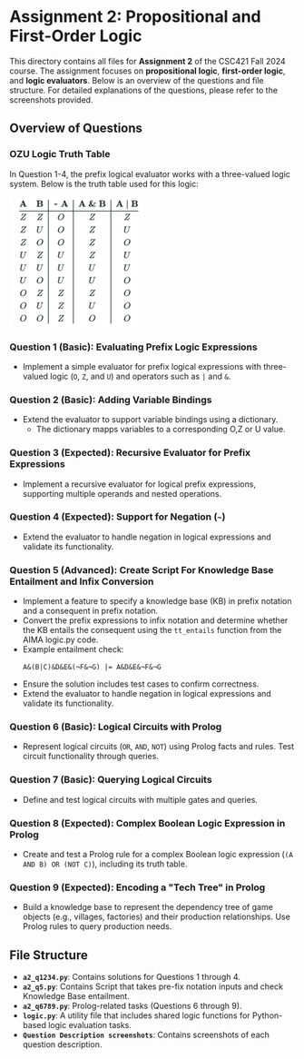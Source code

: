 # Assignment 2: Propositional and First-Order Logic

This directory contains all files for **Assignment 2** of the CSC421 Fall 2024 course. The assignment focuses on **propositional logic**, **first-order logic**, and **logic evaluators**. Below is an overview of the questions and file structure. For detailed explanations of the questions, please refer to the screenshots provided.

## Overview of Questions

### OZU Logic Truth Table
In Question 1-4, the prefix logical evaluator works with a three-valued logic system. Below is the truth table used for this logic:

![OZU Logic Truth Table](./OZU%20Logic%20Truth%20Table.PNG)

### Question 1 (Basic): Evaluating Prefix Logic Expressions
- Implement a simple evaluator for prefix logical expressions with three-valued logic (`O`, `Z`, and `U`) and operators such as `|` and `&`.

### Question 2 (Basic): Adding Variable Bindings
- Extend the evaluator to support variable bindings using a dictionary.
    - The dictionary mapps variables to a corresponding O,Z or U value.

### Question 3 (Expected): Recursive Evaluator for Prefix Expressions
- Implement a recursive evaluator for logical prefix expressions, supporting multiple operands and nested operations.

### Question 4 (Expected): Support for Negation (`~`)
- Extend the evaluator to handle negation in logical expressions and validate its functionality.

### Question 5 (Advanced): Create Script For Knowledge Base Entailment and Infix Conversion
- Implement a feature to specify a knowledge base (KB) in prefix notation and a consequent in prefix notation.
- Convert the prefix expressions to infix notation and determine whether the KB entails the consequent using the `tt_entails` function from the AIMA logic.py code.
- Example entailment check:
  ```
  A&(B|C)&D&E&(¬F&¬G) |= A&D&E&¬F&¬G
  ```
- Ensure the solution includes test cases to confirm correctness.
- Extend the evaluator to handle negation in logical expressions and validate its functionality.

### Question 6 (Basic): Logical Circuits with Prolog
- Represent logical circuits (`OR`, `AND`, `NOT`) using Prolog facts and rules. Test circuit functionality through queries.

### Question 7 (Basic): Querying Logical Circuits
- Define and test logical circuits with multiple gates and queries.

### Question 8 (Expected): Complex Boolean Logic Expression in Prolog
- Create and test a Prolog rule for a complex Boolean logic expression (`(A AND B) OR (NOT C)`), including its truth table.

### Question 9 (Expected): Encoding a "Tech Tree" in Prolog
- Build a knowledge base to represent the dependency tree of game objects (e.g., villages, factories) and their production relationships. Use Prolog rules to query production needs.

## File Structure
- **`a2_q1234.py`**: Contains solutions for Questions 1 through 4.
- **`a2_q5.py`**: Contains Script that takes pre-fix notation inputs and check Knowledge Base entailment.
- **`a2_q6789.py`**: Prolog-related tasks (Questions 6 through 9).
- **`logic.py`**: A utility file that includes shared logic functions for Python-based logic evaluation tasks.
- **`Question Description screenshots`**: Contains screenshots of each question description.

